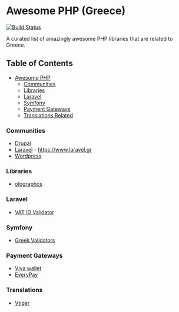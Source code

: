# Awesome PHP (Greece)

[![Build Status](https://api.travis-ci.org/phpgr/awesome-php-greece.svg?branch=master)](https://travis-ci.org/phpgr/awesome-php-greece)

A curated list of amazingly awesome PHP libraries that are related to Greece.

## Table of Contents
- [Awesome PHP](#awesome-php)
    - [Communities](#communities)
    - [Libraries](#Libraries)
    - [Laravel](#laravel)
    - [Symfony](#symfony)
    - [Payment Gateways](#payment-gateways)
    - [Translations Related](#translations)

### Communities
- [Drupal](https://mydrupal.gr/)
- [Laravel](https://github.com/laravelgr/laravelgr) - https://www.laravel.gr
- [Wordpress](https://github.com/wpgreece)

### Libraries
- [olographos](https://github.com/thgs/olographos)

### Laravel
- [VAT ID Validator](https://github.com/liagkos/laravel-grvatid-validator)

### Symfony
- [Greek Validators](https://github.com/thanosKontos/greek-validators-symfony)

### Payment Gateways
- [Viva wallet](https://github.com/VivaPayments/API)
- [EveryPay](https://github.com/everypay)

### Translations
- [Vtiger](https://github.com/cerebrux/vtiger6-greek-translation)

